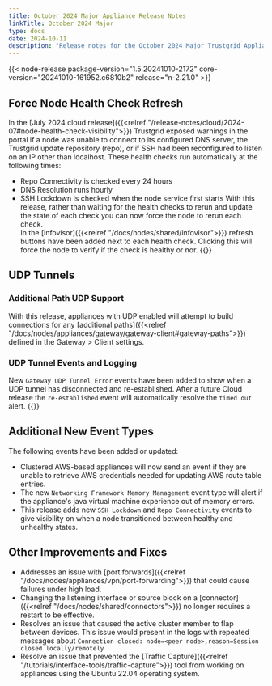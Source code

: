 ```yaml
---
title: October 2024 Major Appliance Release Notes
linkTitle: October 2024 Major
type: docs
date: 2024-10-11
description: "Release notes for the October 2024 Major Trustgrid Appliance release"
---
```

{{< node-release package-version="1.5.20241010-2172" core-version="20241010-161952.c6810b2" release="n-2.21.0" >}}


## Force Node Health Check Refresh
In the [July 2024 cloud release]({{<relref "/release-notes/cloud/2024-07#node-health-check-visibility">}}) Trustgrid exposed warnings in the portal if a node was unable to connect to its configured DNS server, the Trustgrid update repository (repo), or if SSH had been reconfigured to listen on an IP other than localhost.  These health checks run automatically at the following times:
- Repo Connectivity is checked every 24 hours
- DNS Resolution runs hourly 
- SSH Lockdown is checked when the node service first starts
With this release, rather than waiting for the health checks to rerun and update the state of each check you can now force the node to rerun each check.  
In the [infovisor]({{<relref "/docs/nodes/shared/infovisor">}}) refresh buttons have been added next to each health check.  Clicking this will force the node to verify if the check is healthy or nor.
{{<tgimg src="health-check-refresh.png" width="75%" caption="Infovisor with health check refresh buttons">}}

## UDP Tunnels
### Additional Path UDP Support
With this release, appliances with UDP enabled will attempt to build connections for any [additional paths]({{<relref "/docs/nodes/appliances/gateway/gateway-client#gateway-paths">}}) defined in the Gateway > Client settings. 

### UDP Tunnel Events and Logging
New `Gateway UDP Tunnel Error` events have been added to show when a UDP tunnel has disconnected and re-established.  After a future Cloud release the `re-established` event will automatically resolve the `timed out` alert. 
{{<tgimg src="udp-tunnel-events.png" width="75%" caption="Example UDP event messages">}}

## Additional New Event Types
The following events have been added or updated:
- Clustered AWS-based appliances will now send an event if they are unable to retrieve AWS credentials needed for updating AWS route table entries.
- The new `Networking Framework Memory Management` event type will alert if the appliance's java virtual machine experience out of memory errors. 
- This release adds new `SSH Lockdown` and `Repo Connectivity` events to give visibility on when a node transitioned between healthy and unhealthy states. 

## Other Improvements and Fixes
- Addresses an issue with [port forwards]({{<relref "/docs/nodes/appliances/vpn/port-forwarding">}}) that could cause failures under high load.
- Changing the listening interface or source block on a [connector]({{<relref "/docs/nodes/shared/connectors">}}) no longer requires a restart to be effective.
- Resolves an issue that caused the active cluster member to flap between devices. This issue would present in the logs with repeated messages about `Connection closed: node=<peer node>,reason=Session closed locally/remotely`
- Resolve an issue that prevented the [Traffic Capture]({{<relref "/tutorials/interface-tools/traffic-capture">}}) tool from working on appliances using the Ubuntu 22.04 operating system.